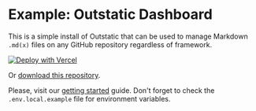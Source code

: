 # Example: Outstatic Dashboard

This is a simple install of Outstatic that can be used to manage Markdown `.md(x)` files on any GitHub repository regardless of framework.

[![Deploy with Vercel](https://vercel.com/button)](https://vercel.com/new/clone?repository-url=https://github.com/avitorio/outstatic/tree/main/examples/outstatic-dashboard&env=OST_GITHUB_ID,OST_GITHUB_SECRET&project-name=outstatic-dashboard&repo-name=outstatic-dashboard&demo-title=Outstatic%20CMS%20Demo&demo-description=Outstatic%20CMS%20for%20any%20Markdown%20Website%20Demo&demo-url=https://outstatic-example-blog.vercel.app/&demo-image=https://outstatic.com/images/outstatic-demo.png&envDescription=API%20Keys%20needed%20for%20installation&envLink=https://outstatic.com/docs/environment-variables)


Or [download this repository](https://github.com/avitorio/outstatic-dashboard/archive/refs/heads/main.zip).

Please, visit our [getting started](https://outstatic.com/docs/getting-started) guide.
Don't forget to check the `.env.local.example` file for environment variables.
